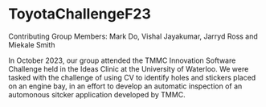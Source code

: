 # ToyotaChallengeF23
Contributing Group Members: Mark Do, Vishal Jayakumar, Jarryd Ross and Miekale Smith

In October 2023, our group attended the TMMC Innovation Software Challenge held in the Ideas Clinic at the University of Waterloo. We were tasked with the challenge of using CV to identify holes and stickers placed on an engine bay, in an effort to develop an automatic inspection of an automonous sitcker application developed by TMMC.

